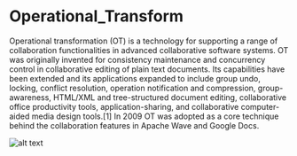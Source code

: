 # Operational_Transform
Operational transformation (OT) is a technology for supporting a range of collaboration functionalities in advanced collaborative software systems. OT was originally invented for consistency maintenance and concurrency control in collaborative editing of plain text documents. Its capabilities have been extended and its applications expanded to include group undo, locking, conflict resolution, operation notification and compression, group-awareness, HTML/XML and tree-structured document editing, collaborative office productivity tools, application-sharing, and collaborative computer-aided media design tools.[1] In 2009 OT was adopted as a core technique behind the collaboration features in Apache Wave and Google Docs.

![alt text](https://cdn-images-1.medium.com/max/2000/0*AnGQ7dnfty0Fz-2d.png)
